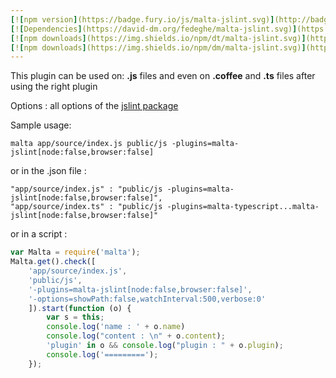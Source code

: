 ```yaml
---
[![npm version](https://badge.fury.io/js/malta-jslint.svg)](http://badge.fury.io/js/malta-jslint)
[![Dependencies](https://david-dm.org/fedeghe/malta-jslint.svg)](https://david-dm.org/fedeghe/malta-jslint)
[![npm downloads](https://img.shields.io/npm/dt/malta-jslint.svg)](https://npmjs.org/package/malta-jslint)
[![npm downloads](https://img.shields.io/npm/dm/malta-jslint.svg)](https://npmjs.org/package/malta-jslint)  
---  
```


This plugin can be used on: **.js** files and even on **.coffee** and **.ts** files after using the right plugin

Options : all options of the [jslint package](http://jslint.com/help.html)

Sample usage:  
```
malta app/source/index.js public/js -plugins=malta-jslint[node:false,browser:false]
```
or in the .json file :
```
"app/source/index.js" : "public/js -plugins=malta-jslint[node:false,browser:false]",
"app/source/index.ts" : "public/js -plugins=malta-typescript...malta-jslint[node:false,browser:false]"
```
or in a script : 
``` js
var Malta = require('malta');
Malta.get().check([
    'app/source/index.js',
    'public/js',
    '-plugins=malta-jslint[node:false,browser:false]',
    '-options=showPath:false,watchInterval:500,verbose:0'
    ]).start(function (o) {
        var s = this;
        console.log('name : ' + o.name)
        console.log("content : \n" + o.content);
        'plugin' in o && console.log("plugin : " + o.plugin);
        console.log('=========');
    });
```